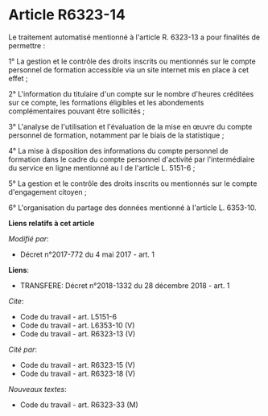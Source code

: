 # Article R6323-14

Le traitement automatisé mentionné à l'article R. 6323-13 a pour finalités de permettre : 

1° La gestion et le contrôle des droits inscrits ou mentionnés sur le compte personnel de formation accessible via un site
internet mis en place à cet effet ; 

2° L'information du titulaire d'un compte sur le nombre d'heures créditées sur ce compte, les formations éligibles et les
abondements complémentaires pouvant être sollicités ; 

3° L'analyse de l'utilisation et l'évaluation de la mise en œuvre du compte personnel de formation, notamment par le biais de
la statistique ; 

4° La mise à disposition des informations du compte personnel de formation dans le cadre du compte personnel d'activité par
l'intermédiaire du service en ligne mentionné au I de l'article L. 5151-6 ; 

5° La gestion et le contrôle des droits inscrits ou mentionnés sur le compte d'engagement citoyen ; 

6° L'organisation du partage des données mentionné à l'article L. 6353-10.

**Liens relatifs à cet article**

_Modifié par_:

  - Décret n°2017-772 du 4 mai 2017 - art. 1

**Liens**:

  - TRANSFERE: Décret n°2018-1332 du 28 décembre 2018 - art. 1

_Cite_:

  - Code du travail - art. L5151-6
  - Code du travail - art. L6353-10 (V)
  - Code du travail - art. R6323-13 (V)

_Cité par_:

  - Code du travail - art. R6323-15 (V)
  - Code du travail - art. R6323-18 (V)

_Nouveaux textes_:

  - Code du travail - art. R6323-33 (M)
